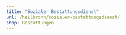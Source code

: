 ```yaml
---
title: "Sozialer Bestattungsdienst"
url: /heilbronn/sozialer-bestattungsdienst/
shop: Bestattungen
---
```

